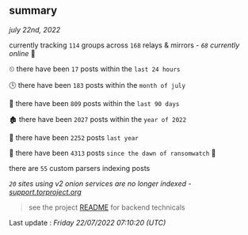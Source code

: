 
## summary
_july 22nd, 2022_

currently tracking `114` groups across `168` relays & mirrors - _`68` currently online_ 📡

⏲ there have been `17` posts within the `last 24 hours`

🕓 there have been `183` posts within the `month of july`

📅 there have been `809` posts within the `last 90 days`

🏚 there have been `2027` posts within the `year of 2022`

🚀 there have been `2252` posts `last year`

🦕 there have been `4313` posts `since the dawn of ransomwatch` 🐣

there are `55` custom parsers indexing posts

_`20` sites using v2 onion services are no longer indexed - [support.torproject.org](https://support.torproject.org/onionservices/v2-deprecation/)_

> see the project [README](https://github.com/jmousqueton/ransomwatch#readme) for backend technicals



Last update : _Friday 22/07/2022 07:10:20 (UTC)_

